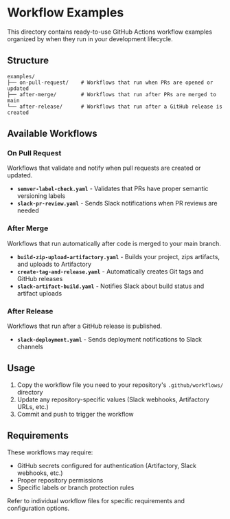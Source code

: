 # Workflow Examples

This directory contains ready-to-use GitHub Actions workflow examples organized by when they run in your development lifecycle.

## Structure

```
examples/
├── on-pull-request/    # Workflows that run when PRs are opened or updated
├── after-merge/        # Workflows that run after PRs are merged to main
└── after-release/      # Workflows that run after a GitHub release is created
```

## Available Workflows

### On Pull Request
Workflows that validate and notify when pull requests are created or updated.

- **`semver-label-check.yaml`** - Validates that PRs have proper semantic versioning labels
- **`slack-pr-review.yaml`** - Sends Slack notifications when PR reviews are needed

### After Merge
Workflows that run automatically after code is merged to your main branch.

- **`build-zip-upload-artifactory.yaml`** - Builds your project, zips artifacts, and uploads to Artifactory
- **`create-tag-and-release.yaml`** - Automatically creates Git tags and GitHub releases
- **`slack-artifact-build.yaml`** - Notifies Slack about build status and artifact uploads

### After Release
Workflows that run after a GitHub release is published.

- **`slack-deployment.yaml`** - Sends deployment notifications to Slack channels

## Usage

1. Copy the workflow file you need to your repository's `.github/workflows/` directory
2. Update any repository-specific values (Slack webhooks, Artifactory URLs, etc.)
3. Commit and push to trigger the workflow

## Requirements

These workflows may require:
- GitHub secrets configured for authentication (Artifactory, Slack webhooks, etc.)
- Proper repository permissions
- Specific labels or branch protection rules

Refer to individual workflow files for specific requirements and configuration options.
